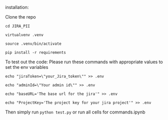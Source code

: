 installation:

Clone the repo

`cd JIRA_PII`

`virtualvenv .venv`

`source .venv/bin/activate`

`pip install -r requirements`

To test out the code:
Please run these commands with appropriate values to set the env variables

`echo "jiraToken=\"your_Jira_token\"" >> .env`

`echo "adminId=\"Your admin id\"" >> .env`

`echo "baseURL='The base url for the jira'" >> .env`

`echo "ProjectKey='The project key for your jira project'" >> .env`


Then simply run 
`python test.py`
or run all cells for commands.ipynb



